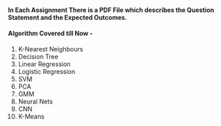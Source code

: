 
#### In Each Assignment There is a PDF File which describes the Question Statement and the Expected Outcomes.

#### Algorithm Covered till Now - 
1) K-Nearest Neighbours
2) Decision Tree
3) Linear Regression
4) Logistic Regression
5) SVM
6) PCA
7) GMM
8) Neural Nets
9) CNN
10) K-Means

